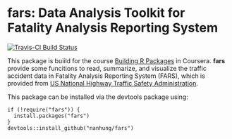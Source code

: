 # fars:  Data Analysis Toolkit for Fatality Analysis Reporting System 

[![Travis-CI Build Status](https://travis-ci.org/nanhung/fars.svg?branch=master)](https://travis-ci.org/nanhung/fars)

This package is buiild for the course [Building R Packages](https://www.coursera.org/learn/r-packages/home) in Coursera. **fars** provide some funcitions to read, summarize, and visualize the traffic accident data in Fatality Analysis Reporting System (FARS), which is provided from [US National Highway Traffic Safety Administration](https://www.nhtsa.gov/).   

This package can be installed via the devtools package using:  
```
if (!require("fars")) {
  install.packages("fars")
}
devtools::install_github("nanhung/fars")
```
